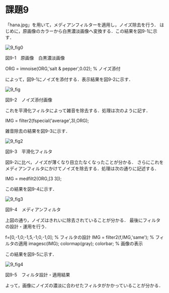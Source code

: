 # 課題9
「hana.jpg」を用いて，メディアンフィルターを適用し，ノイズ除去を行う．
はじめに，原画像のカラーから白黒濃淡画像へ変換する．この結果を図9-1に示す．

![9_fig0](https://user-images.githubusercontent.com/35133431/35190516-ef9ec70c-fea6-11e7-938b-1affdc9a3d2a.png)

図9-1　原画像　白黒濃淡画像

ORG = imnoise(ORG,'salt & pepper',0.02); % ノイズ添付

によって，図9-1にノイズを添付する．表示結果を図9-2に示す．

![9_fig](https://user-images.githubusercontent.com/35133431/35190555-d1fa90fe-fea7-11e7-8d2c-c0d3775bd953.png)

図9-2　ノイズ添付画像

これを平滑化フィルタによって雑音を除去する．処理は次のように記す．

IMG = filter2(fspecial('average',3),ORG);

雑音除去の結果を図9-3に示す．

![9_fig2](https://user-images.githubusercontent.com/35133431/35190556-d6b69656-fea7-11e7-93e6-a144ac2141f2.png)

図9-3　平滑化フィルタ　

図9-2に比べ，ノイズが薄くなり目立たなくなったことが分かる．
さらにこれをメディアンフィルタにかけてノイズを除去する．処理は次の通りに記述する．

IMG = medfilt2(ORG,[3 3]);

この結果を図9-4に示す．

![9_fig3](https://user-images.githubusercontent.com/35133431/35190559-e39db9a8-fea7-11e7-97c1-dd9c08130cb2.png)

図9-4　メディアンフィルタ

上図の通り，ノイズはきれいに除去されていることが分かる．
最後にフィルタの設計・運用を行う．

f=[0,-1,0;-1,5,-1;0,-1,0]; % フィルタの設計
IMG = filter2(f,IMG,'same'); % フィルタの適用
imagesc(IMG); colormap(gray); colorbar; % 画像の表示

この結果を図9-5に示す．

![9_fig4](https://user-images.githubusercontent.com/35133431/35190560-e819182e-fea7-11e7-8e30-3b43e44268e7.png)

図9-5　フィルタ設計・適用結果

よって，画像にノイズの濃淡に合わせたフィルタがかかっていることが分かる．
